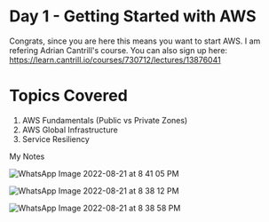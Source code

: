 # Day 1 - Getting Started with AWS
Congrats, since you are here this means you want to start AWS. I am refering Adrian Cantrill's course. You can also sign up here: https://learn.cantrill.io/courses/730712/lectures/13876041

# Topics Covered

1. AWS Fundamentals (Public vs Private Zones)
2. AWS Global Infrastructure
3. Service Resiliency 

My Notes

![WhatsApp Image 2022-08-21 at 8 41 05 PM](https://user-images.githubusercontent.com/66474973/185798562-3e6232f9-352b-4e77-80e1-fe2c004a13b0.jpeg)

![WhatsApp Image 2022-08-21 at 8 38 12 PM](https://user-images.githubusercontent.com/66474973/185798624-d5a8214f-24bd-4eb6-b1fa-5e8b54ff0159.jpeg)

![WhatsApp Image 2022-08-21 at 8 38 58 PM](https://user-images.githubusercontent.com/66474973/185798601-127ed516-9645-4d69-a68e-34e90eea6082.jpeg)





